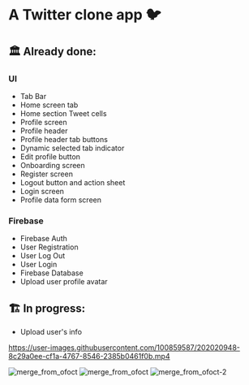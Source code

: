 # A Twitter clone app 🐦

## 🏛️ Already done:

### UI 
- Tab Bar
- Home screen tab
- Home section Tweet cells
- Profile screen
- Profile header
- Profile header tab buttons
- Dynamic selected tab indicator
- Edit profile button
- Onboarding screen
- Register screen
- Logout button and action sheet
- Login screen
- Profile data form screen

### Firebase
- Firebase Auth
- User Registration
- User Log Out
- User Login
- Firebase Database
- Upload user profile avatar

## 🏗️ In progress:
- Upload user's info

https://user-images.githubusercontent.com/100859587/202020948-8c29a0ee-cf1a-4767-8546-2385b0461f0b.mp4

![merge_from_ofoct](https://user-images.githubusercontent.com/100859587/202021087-2f02ad6a-0c57-4346-8f1d-f0e70c054431.jpg)
![merge_from_ofoct](https://user-images.githubusercontent.com/100859587/202538663-ee6d4f41-c9ce-4251-8349-841e1c1c18ba.jpg)
![merge_from_ofoct-2](https://user-images.githubusercontent.com/100859587/202746787-779ca417-4bdd-4764-88c5-56405611a148.jpg)



